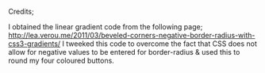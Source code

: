 Credits;

I obtained the linear gradient code from the following page;
http://lea.verou.me/2011/03/beveled-corners-negative-border-radius-with-css3-gradients/
I tweeked this code to overcome the fact that CSS does not allow for negative values to be entered for border-radius & used this to round my four coloured buttons.